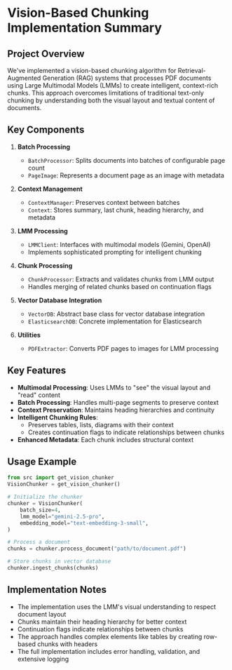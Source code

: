 # Vision-Based Chunking Implementation Summary

## Project Overview

We've implemented a vision-based chunking algorithm for Retrieval-Augmented Generation (RAG) systems that processes PDF documents using Large Multimodal Models (LMMs) to create intelligent, context-rich chunks. This approach overcomes limitations of traditional text-only chunking by understanding both the visual layout and textual content of documents.

## Key Components

1. **Batch Processing**
   - `BatchProcessor`: Splits documents into batches of configurable page count
   - `PageImage`: Represents a document page as an image with metadata

2. **Context Management**
   - `ContextManager`: Preserves context between batches
   - `Context`: Stores summary, last chunk, heading hierarchy, and metadata

3. **LMM Processing**
   - `LMMClient`: Interfaces with multimodal models (Gemini, OpenAI)
   - Implements sophisticated prompting for intelligent chunking

4. **Chunk Processing**
   - `ChunkProcessor`: Extracts and validates chunks from LMM output
   - Handles merging of related chunks based on continuation flags

5. **Vector Database Integration**
   - `VectorDB`: Abstract base class for vector database integration
   - `ElasticsearchDB`: Concrete implementation for Elasticsearch

6. **Utilities**
   - `PDFExtractor`: Converts PDF pages to images for LMM processing

## Key Features

- **Multimodal Processing**: Uses LMMs to "see" the visual layout and "read" content
- **Batch Processing**: Handles multi-page segments to preserve context
- **Context Preservation**: Maintains heading hierarchies and continuity
- **Intelligent Chunking Rules**:
  - Preserves tables, lists, diagrams with their context
  - Creates continuation flags to indicate relationships between chunks
- **Enhanced Metadata**: Each chunk includes structural context

## Usage Example

```python
from src import get_vision_chunker
VisionChunker = get_vision_chunker()

# Initialize the chunker
chunker = VisionChunker(
    batch_size=4,
    lmm_model="gemini-2.5-pro",
    embedding_model="text-embedding-3-small",
)

# Process a document
chunks = chunker.process_document("path/to/document.pdf")

# Store chunks in vector database
chunker.ingest_chunks(chunks)
```

## Implementation Notes

- The implementation uses the LMM's visual understanding to respect document layout
- Chunks maintain their heading hierarchy for better context
- Continuation flags indicate relationships between chunks
- The approach handles complex elements like tables by creating row-based chunks with headers
- The full implementation includes error handling, validation, and extensive logging
